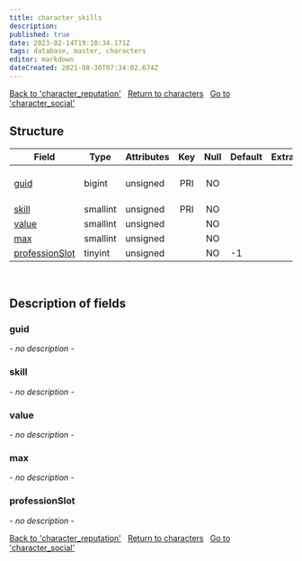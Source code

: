 ```yaml
---
title: character_skills
description: 
published: true
date: 2023-02-14T19:10:34.171Z
tags: database, master, characters
editor: markdown
dateCreated: 2021-08-30T07:34:02.674Z
---
```


<a href="https://trinitycore.info/en/database/master/characters/character_reputation" class="mt-5 v-btn v-btn--depressed v-btn--flat v-btn--outlined theme--light v-size--default darkblue--text text--lighten-3"><span class="v-btn__content"><i aria-hidden="true" class="v-icon notranslate v-icon--left mdi mdi-arrow-left theme--light"></i><span>Back to 'character_reputation'</span></span></a>&nbsp;&nbsp;&nbsp;<a href="https://trinitycore.info/en/database/master/characters/home" class="mt-5 v-btn v-btn--depressed v-btn--flat v-btn--outlined theme--light v-size--default darkblue--text text--lighten-3"><span class="v-btn__content"><i aria-hidden="true" class="v-icon notranslate v-icon--left mdi mdi-home-outline theme--light"></i><span>Return to characters</span></span></a>&nbsp;&nbsp;&nbsp;<a href="https://trinitycore.info/en/database/master/characters/character_social" class="mt-5 v-btn v-btn--depressed v-btn--flat v-btn--outlined theme--light v-size--default darkblue--text text--lighten-3"><span class="v-btn__content"><span>Go to 'character_social'</span><i aria-hidden="true" class="v-icon notranslate v-icon--right mdi mdi-arrow-right theme--light"></i></span></a>

## Structure

| Field | Type | Attributes | Key | Null | Default | Extra | Comment |
| --- | --- | --- | :---: | :---: | --- | --- | --- |
| [guid](#guid) | bigint | unsigned | PRI | NO |  |  | Global Unique Identifier |
| [skill](#skill) | smallint | unsigned | PRI | NO |  |  |  |
| [value](#value) | smallint | unsigned |  | NO |  |  |  |
| [max](#max) | smallint | unsigned |  | NO |  |  |  |
| [professionSlot](#professionslot) | tinyint | unsigned |  | NO | -1 |  |  |
&nbsp;
## Description of fields

### guid
*- no description -*
&nbsp;

### skill
*- no description -*
&nbsp;

### value
*- no description -*
&nbsp;

### max
*- no description -*
&nbsp;

### professionSlot
*- no description -*
&nbsp;

<a href="https://trinitycore.info/en/database/master/characters/character_reputation" class="mt-5 v-btn v-btn--depressed v-btn--flat v-btn--outlined theme--light v-size--default darkblue--text text--lighten-3"><span class="v-btn__content"><i aria-hidden="true" class="v-icon notranslate v-icon--left mdi mdi-arrow-left theme--light"></i><span>Back to 'character_reputation'</span></span></a>&nbsp;&nbsp;&nbsp;<a href="https://trinitycore.info/en/database/master/characters/home" class="mt-5 v-btn v-btn--depressed v-btn--flat v-btn--outlined theme--light v-size--default darkblue--text text--lighten-3"><span class="v-btn__content"><i aria-hidden="true" class="v-icon notranslate v-icon--left mdi mdi-home-outline theme--light"></i><span>Return to characters</span></span></a>&nbsp;&nbsp;&nbsp;<a href="https://trinitycore.info/en/database/master/characters/character_social" class="mt-5 v-btn v-btn--depressed v-btn--flat v-btn--outlined theme--light v-size--default darkblue--text text--lighten-3"><span class="v-btn__content"><span>Go to 'character_social'</span><i aria-hidden="true" class="v-icon notranslate v-icon--right mdi mdi-arrow-right theme--light"></i></span></a>

